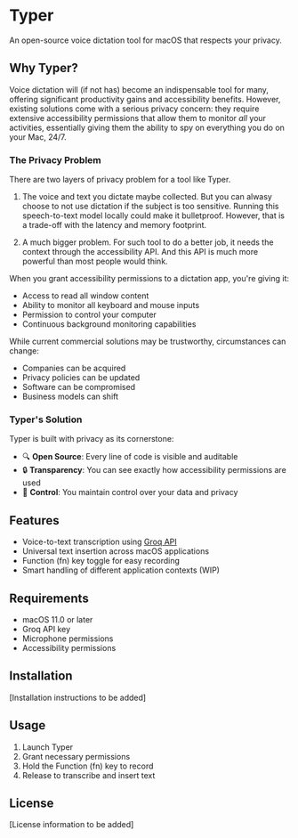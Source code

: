 # Typer

An open-source voice dictation tool for macOS that respects your privacy.

## Why Typer?

Voice dictation will (if not has) become an indispensable tool for many, offering significant productivity gains and accessibility benefits. However, existing solutions come with a serious privacy concern: they require extensive accessibility permissions that allow them to monitor *all* your activities, essentially giving them the ability to spy on everything you do on your Mac, 24/7.

### The Privacy Problem

There are two layers of privacy problem for a tool like Typer.

1. The voice and text you dictate maybe collected. But you can alwasy choose to not use dictation if the subject is too sensitive. Running this speech-to-text model locally could make it bulletproof. However, that is a trade-off with the latency and memory footprint.

2. A much bigger problem. For such tool to do a better job, it needs the context through the accessibility API. And this API is much more powerful than most people would think.

When you grant accessibility permissions to a dictation app, you're giving it:
- Access to read all window content
- Ability to monitor all keyboard and mouse inputs
- Permission to control your computer
- Continuous background monitoring capabilities

While current commercial solutions may be trustworthy, circumstances can change:
- Companies can be acquired
- Privacy policies can be updated
- Software can be compromised
- Business models can shift

### Typer's Solution

Typer is built with privacy as its cornerstone:
- 🔍 **Open Source**: Every line of code is visible and auditable
- 🔒 **Transparency**: You can see exactly how accessibility permissions are used
- 💪 **Control**: You maintain control over your data and privacy

## Features

- Voice-to-text transcription using [Groq API](https://groq.com)
- Universal text insertion across macOS applications
- Function (fn) key toggle for easy recording
- Smart handling of different application contexts (WIP)

## Requirements

- macOS 11.0 or later
- Groq API key
- Microphone permissions
- Accessibility permissions

## Installation

[Installation instructions to be added]

## Usage

1. Launch Typer
2. Grant necessary permissions
3. Hold the Function (fn) key to record
4. Release to transcribe and insert text

## License

[License information to be added]
